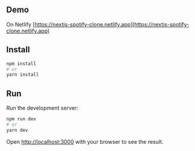 ## Demo

On Netlify [https://nextjs-spotify-clone.netlify.app](https://nextjs-spotify-clone.netlify.app)

## Install

```bash
npm install
# or
yarn install
```

## Run

Run the development server:

```bash
npm run dev
# or
yarn dev
```

Open [http://localhost:3000](http://localhost:3000) with your browser to see the result.
